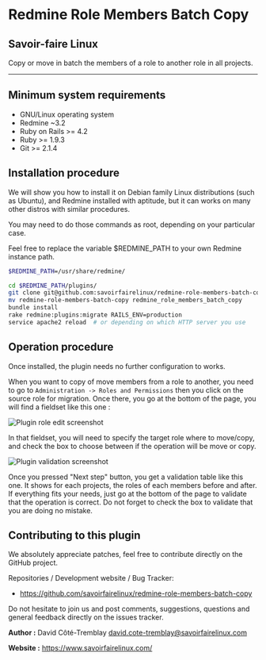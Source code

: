 Redmine Role Members Batch Copy
===============================

Savoir-faire Linux
------------------

Copy or move in batch the members of a role to another role in all projects.

___


Minimum system requirements
---------------------------

* GNU/Linux operating system
* Redmine ~3.2
* Ruby on Rails >= 4.2
* Ruby >= 1.9.3
* Git >= 2.1.4


Installation procedure
----------------------

We will show you how to install it on Debian family Linux distributions (such as Ubuntu), and Redmine installed with aptitude, but it can works on many other distros with similar procedures.

You may need to do those commands as root, depending on your particular case.

Feel free to replace the variable $REDMINE_PATH to your own Redmine instance path.

```bash
$REDMINE_PATH=/usr/share/redmine/

cd $REDMINE_PATH/plugins/
git clone git@github.com:savoirfairelinux/redmine-role-members-batch-copy.git
mv redmine-role-members-batch-copy redmine_role_members_batch_copy
bundle install
rake redmine:plugins:migrate RAILS_ENV=production
service apache2 reload  # or depending on which HTTP server you use

```

Operation procedure
-------------------

Once installed, the plugin needs no further configuration to works.

When you want to copy of move members from a role to another, you need to go to `Administration -> Roles and Permissions` then you click on the source role for migration.
Once there, you go at the bottom of the page, you will find a fieldset like this one :

![Plugin role edit screenshot](https://github.com/savoirfairelinux/redmine-role-members-batch-copy/raw/master/screenshots/role-edit.jpg)

In that fieldset, you will need to specify the target role where to move/copy, and check the box to choose between if the operation will be move or copy.

![Plugin validation screenshot](https://github.com/savoirfairelinux/redmine-role-members-batch-copy/raw/master/screenshots/validation.jpg)

Once you pressed "Next step" button, you get a validation table like this one. It shows for each projects, the roles of each members before and after. If everything fits your needs,
just go at the bottom of the page to validate that the operation is correct. Do not forget to check the box to validate that you are doing no mistake.


Contributing to this plugin
---------------------------

We absolutely appreciate patches, feel free to contribute directly on the GitHub project.

Repositories / Development website / Bug Tracker:
- https://github.com/savoirfairelinux/redmine-role-members-batch-copy

Do not hesitate to join us and post comments, suggestions, questions and general feedback directly on the issues tracker.

**Author :** David Côté-Tremblay <david.cote-tremblay@savoirfairelinux.com>

**Website :** https://www.savoirfairelinux.com/
